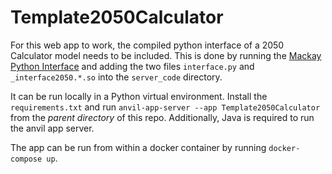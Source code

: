 # Template2050Calculator

For this web app to work, the compiled python interface of a 2050 Calculator model needs to be included. This is done by running the [Mackay Python Interface](https://github.com/ImperialCollegeLondon/mackay_python_interface) and adding the two files `interface.py` and `_interface2050.*.so` into the `server_code` directory.

It can be run locally in a Python virtual environment. Install the `requirements.txt` and run `anvil-app-server --app Template2050Calculator` from the _parent directory_ of this repo. Additionally, Java is required to run the anvil app server.

The app can be run from within a docker container by running `docker-compose up`.
